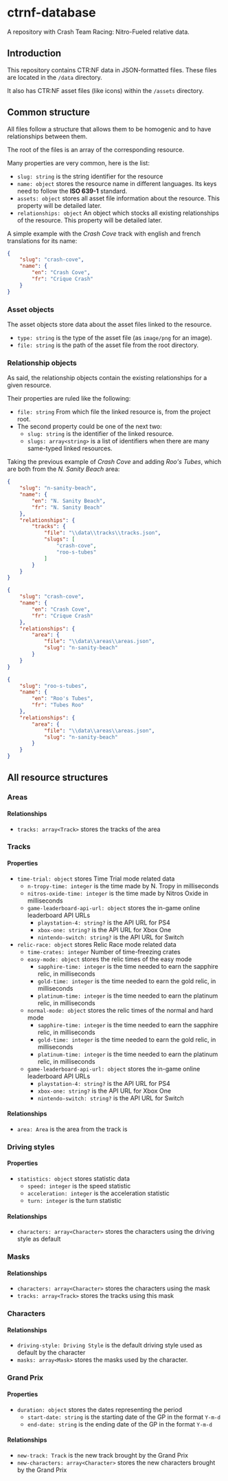 # ctrnf-database

A repository with Crash Team Racing: Nitro-Fueled relative data.

## Introduction

This repository contains CTR:NF data in JSON-formatted files. These files are located in the `/data` directory.

It also has CTR:NF asset files (like icons) within the `/assets` directory.

## Common structure

All files follow a structure that allows them to be homogenic and to have relationships between them.

The root of the files is an array of the corresponding resource.

Many properties are very common, here is the list:

- `slug: string` is the string identifier for the resource
- `name: object` stores the resource name in different languages. Its keys need to follow the **ISO 639-1** standard.
- `assets: object` stores all asset file information about the resource. This property will be detailed later.
- `relationships: object` An object which stocks all existing relationships of the resource. This property will be detailed later.

A simple example with the *Crash Cove* track with english and french translations for its name:

```json
{
    "slug": "crash-cove",
    "name": {
        "en": "Crash Cove",
        "fr": "Crique Crash"
    }
}
```

### Asset objects

The asset objects store data about the asset files linked to the resource.

- `type: string` is the type of the asset file (as `image/png` for an image).
- `file: string` is the path of the asset file from the root directory.

### Relationship objects

As said, the relationship objects contain the existing relationships for a given resource.

Their properties are ruled like the following:

- `file: string` From which file the linked resource is, from the project root.
- The second property could be one of the next two:
    - `slug: string` is the identifier of the linked resource.
    - `slugs: array<string>` is a list of identifiers when there are many same-typed linked resources.

Taking the previous example of *Crash Cove* and adding *Roo's Tubes*, which are both from the *N. Sanity Beach* area:

```json
{
    "slug": "n-sanity-beach",
    "name": {
        "en": "N. Sanity Beach",
        "fr": "N. Sanity Beach"
    },
    "relationships": {
        "tracks": {
            "file": "\\data\\tracks\\tracks.json",
            "slugs": [
                "crash-cove",
                "roo-s-tubes"
            ]
        }
    }
}
```

```json
{
    "slug": "crash-cove",
    "name": {
        "en": "Crash Cove",
        "fr": "Crique Crash"
    },
    "relationships": {
        "area": {
            "file": "\\data\\areas\\areas.json",
            "slug": "n-sanity-beach"
        }
    }
}
```

```json
{
    "slug": "roo-s-tubes",
    "name": {
        "en": "Roo's Tubes",
        "fr": "Tubes Roo"
    },
    "relationships": {
        "area": {
            "file": "\\data\\areas\\areas.json",
            "slug": "n-sanity-beach"
        }
    }
}
```

## All resource structures

### Areas

#### Relationships

- `tracks: array<Track>` stores the tracks of the area

### Tracks

#### Properties

- `time-trial: object` stores Time Trial mode related data
    - `n-tropy-time: integer` is the time made by N. Tropy in milliseconds
    - `nitros-oxide-time: integer` is the time made by Nitros Oxide in milliseconds
    - `game-leaderboard-api-url: object` stores the in-game online leaderboard API URLs
        - `playstation-4: string?` is the API URL for PS4
        - `xbox-one: string?` is the API URL for Xbox One
        - `nintendo-switch: string?` is the API URL for Switch
- `relic-race: object` stores Relic Race mode related data
    - `time-crates: integer` Number of time-freezing crates
    - `easy-mode: object` stores the relic times of the easy mode
        - `sapphire-time: integer` is the time needed to earn the sapphire relic, in milliseconds
        - `gold-time: integer` is the time needed to earn the gold relic, in milliseconds
        - `platinum-time: integer` is the time needed to earn the platinum relic, in milliseconds
    - `normal-mode: object` stores the relic times of the normal and hard mode
        - `sapphire-time: integer` is the time needed to earn the sapphire relic, in milliseconds
        - `gold-time: integer` is the time needed to earn the gold relic, in milliseconds
        - `platinum-time: integer` is the time needed to earn the platinum relic, in milliseconds
    - `game-leaderboard-api-url: object` stores the in-game online leaderboard API URLs
        - `playstation-4: string?` is the API URL for PS4
        - `xbox-one: string?` is the API URL for Xbox One
        - `nintendo-switch: string?` is the API URL for Switch
        
#### Relationships

- `area: Area` is the area from the track is
        
### Driving styles

#### Properties

- `statistics: object` stores statistic data
    - `speed: integer` is the speed statistic
    - `acceleration: integer` is the acceleration statistic
    - `turn: integer` is the turn statistic
    
#### Relationships

- `characters: array<Character>` stores the characters using the driving style as default
    
### Masks

#### Relationships

- `characters: array<Character>` stores the characters using the mask
- `tracks: array<Track>` stores the tracks using this mask

### Characters

#### Relationships

- `driving-style: Driving Style` is the default driving style used as default by the character
- `masks: array<Mask>` stores the masks used by the character.

### Grand Prix

#### Properties

- `duration: object` stores the dates representing the period
    - `start-date: string` is the starting date of the GP in the format `Y-m-d`
    - `end-date: string` is the ending date of the GP in the format `Y-m-d`

#### Relationships

- `new-track: Track` is the new track brought by the Grand Prix
- `new-characters: array<Character>` stores the new characters brought by the Grand Prix